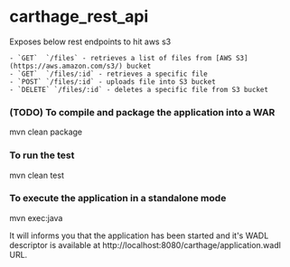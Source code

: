 # carthage_rest_api
Exposes below rest endpoints to hit aws s3

    - `GET`  `/files` - retrieves a list of files from [AWS S3](https://aws.amazon.com/s3/) bucket
    - `GET`  `/files/:id` - retrieves a specific file
    - `POST` `/files/:id` - uploads file into S3 bucket
    - `DELETE` `/files/:id` - deletes a specific file from S3 bucket
    
### (TODO) To compile and package the application into a WAR
mvn clean package

### To run the test
mvn clean test

### To execute the application in a standalone mode
mvn exec:java

It will informs you that the application has been started and it's WADL descriptor is available at http://localhost:8080/carthage/application.wadl URL. 
